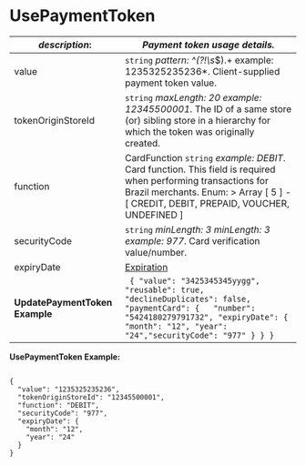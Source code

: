 
# UsePaymentToken

| *description*:   | *Payment token usage details.*|
|----|----|
| value |    ``` string ```  *pattern: ^(?!\s*$).+  example: 1235325235236*. Client-supplied payment token value.|
| tokenOriginStoreId |    ``` string ```  *maxLength: 20  example: 12345500001*. The ID of a same store (or) sibling store in a hierarchy for which the token was originally created.|
| function | CardFunction   ``` string ```  *example: DEBIT*. Card function. This field is required when performing transactions for Brazil merchants. Enum:    > Array [ 5 ] - [ CREDIT, DEBIT, PREPAID, VOUCHER, UNDEFINED ]|
| securityCode |    ``` string ```  *minLength: 3  minLength: 3  example: 977*. Card verification value/number.|
| expiryDate |  [Expiration](?path=docs/schemas-md/Expiration.md)|  
| **UpdatePaymentToken Example** | ```  { "value": "3425345345yygg", "reusable": true, "declineDuplicates": false, "paymentCard": {   "number": "5424180279791732", "expiryDate": { "month": "12", "year": "24","securityCode": "977" } } } ``` |    

**UsePaymentToken Example:**

```{r}

{
  "value": "1235325235236",
  "tokenOriginStoreId": "12345500001",
  "function": "DEBIT",
  "securityCode": "977",
  "expiryDate": {
    "month": "12",
    "year": "24"
  }
}
```
